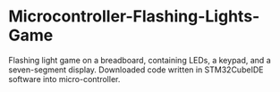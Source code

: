 # Microcontroller-Flashing-Lights-Game
Flashing light game on a breadboard, containing LEDs, a keypad, and a seven-segment display. Downloaded code written in STM32CubeIDE software into micro-controller.

